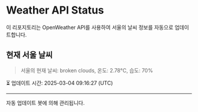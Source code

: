 
# Weather API Status

이 리포지토리는 OpenWeather API를 사용하여 서울의 날씨 정보를 자동으로 업데이트합니다.

## 현재 서울 날씨
> 서울의 현재 날씨: broken clouds, 온도: 2.78°C, 습도: 70%

⏳ 업데이트 시간: 2025-03-04 09:16:27 (UTC)

---
자동 업데이트 봇에 의해 관리됩니다.
